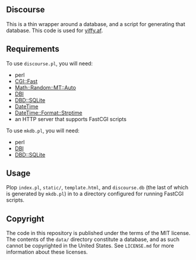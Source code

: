 Discourse
---------
This is a thin wrapper around a database, and a script for generating that database. This code is used for [yiffy.af](https://yiffy.af).

Requirements
------------

To use `discourse.pl`, you will need:

- perl
- [CGI::Fast](https://metacpan.org/pod/CGI::Fast)
- [Math::Random::MT::Auto](https://metacpan.org/pod/Math::Random::MT::Auto)
- [DBI](https://metacpan.org/pod/DBI)
- [DBD::SQLite](https://metacpan.org/pod/DBD::SQLite)
- [DateTime](https://metacpan.org/pod/DateTime)
- [DateTime::Format::Strptime](https://metacpan.org/DateTime::Format::Strptime)
- an HTTP server that supports FastCGI scripts

To use `mkdb.pl`, you will need:

- perl
- [DBI](https://metacpan.org/pod/DBI)
- [DBD::SQLite](https://metacpan.org/pod/DBD::SQLite)

Usage
-----

Plop `index.pl`, `static/`, `template.html`, and `discourse.db` (the last of which is generated by `mkdb.pl`) in to a directory configured for running FastCGI scripts.

Copyright
---------
The code in this repository is published under the terms of the MIT license. The contents of the `data/` directory constitute a database, and as such cannot be copyrighted in the United States. See `LICENSE.md` for more information about these licenses.
